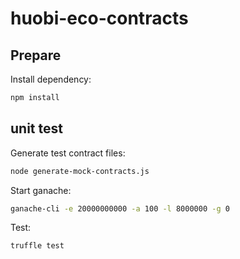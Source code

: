 # huobi-eco-contracts

## Prepare

Install dependency:

```bash
npm install
```

## unit test

Generate test contract files:

```bash
node generate-mock-contracts.js
```

Start ganache:

```bash
ganache-cli -e 20000000000 -a 100 -l 8000000 -g 0
```

Test:

```bash
truffle test
```
